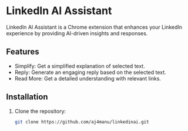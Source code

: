 # LinkedIn AI Assistant

LinkedIn AI Assistant is a Chrome extension that enhances your LinkedIn experience by providing AI-driven insights and responses.

## Features

- Simplify: Get a simplified explanation of selected text.
- Reply: Generate an engaging reply based on the selected text.
- Read More: Get a detailed understanding with relevant links.

## Installation

1. Clone the repository:
   ```bash
   git clone https://github.com/aj4manu/linkedinai.git
